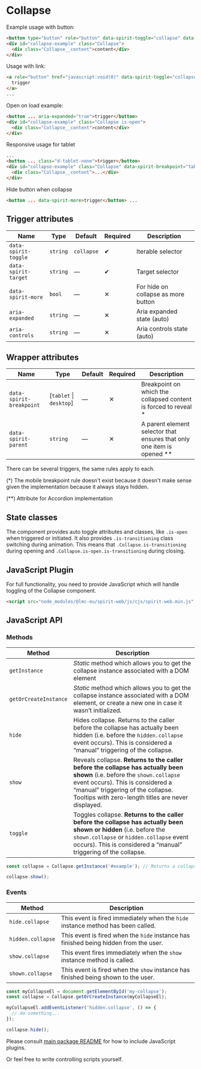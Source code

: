 # Collapse

Example usage with button:

```html
<button type="button" role="button" data-spirit-toggle="collapse" data-spirit-target="collapse-example">trigger</button>
<div id="collapse-example" class="Collapse">
  <div class="Collapse__content">content</div>
</div>
```

Usage with link:

```html
<a role="button" href="javascript:void(0)" data-spirit-toggle="collapse" data-spirit-target="collapse-example">
  trigger
</a>
...
```

Open on load example:

```html
<button ... aria-expanded="true">trigger</button>
<div id="collapse-example" class="Collapse is-open">
  <div class="Collapse__content">content</div>
</div>
```

Responsive usage for tablet

```html
...
<button ... class="d-tablet-none">trigger</button>
<div id="collapse-example" class="Collapse" data-spirit-breakpoint="tablet">
  <div class="Collapse__content">...</div>
</div>
```

Hide button when collapse

```html
<button ... data-spirit-more>trigger</button> ...
```

## Trigger attributes

| Name                 | Type     | Default    | Required | Description                         |
| -------------------- | -------- | ---------- | -------- | ----------------------------------- |
| `data-spirit-toggle` | `string` | `collapse` | ✔        | Iterable selector                   |
| `data-spirit-target` | `string` | —          | ✔        | Target selector                     |
| `data-spirit-more`   | `bool`   | —          | ✕        | For hide on collapse as more button |
| `aria-expanded`      | `string` | —          | ✕        | Aria expanded state (auto)          |
| `aria-controls`      | `string` | —          | ✕        | Aria controls state (auto)          |

## Wrapper attributes

| Name                     | Type                    | Default | Required | Description                                                              |
| ------------------------ | ----------------------- | ------- | -------- | ------------------------------------------------------------------------ |
| `data-spirit-breakpoint` | [`tablet` \| `desktop`] | —       | ✕        | Breakpoint on which the collapsed content is forced to reveal \*         |
| `data-spirit-parent`     | `string`                | —       | ✕        | A parent element selector that ensures that only one item is opened \*\* |

There can be several triggers, the same rules apply to each.

(\*) The mobile breakpoint rule doesn't exist because it doesn't make sense given the implementation because it always stays hidden.

(\*\*) Attribute for Accordion implementation

## State classes

The component provides auto toggle attributes and classes, like `.is-open` when triggered or initiated.
It also provides `.is-transitioning` class switching during animation. This means that `.Collapse.is-transitioning` during
opening and `.Collapse.is-open.is-transitioning` during closing.

## JavaScript Plugin

For full functionality, you need to provide JavaScript which will handle toggling of the Collapse component.

```html
<script src="node_modules/@lmc-eu/spirit-web/js/cjs/spirit-web.min.js" async></script>
```

## JavaScript API

### Methods

| Method                | Description                                                                                                                                                                                                                                              |
| --------------------- | -------------------------------------------------------------------------------------------------------------------------------------------------------------------------------------------------------------------------------------------------------- |
| `getInstance`         | _Static_ method which allows you to get the collapse instance associated with a DOM element                                                                                                                                                              |
| `getOrCreateInstance` | _Static_ method which allows you to get the collapse instance associated with a DOM element, or create a new one in case it wasn’t initialized.                                                                                                          |
| `hide`                | Hides collapse. Returns to the caller before the collapse has actually been hidden (i.e. before the `hidden.collapse` event occurs). This is considered a “manual” triggering of the collapse.                                                           |
| `show`                | Reveals collapse. **Returns to the caller before the collapse has actually been shown** (i.e. before the `shown.collapse` event occurs). This is considered a “manual” triggering of the collapse. Tooltips with zero-length titles are never displayed. |
| `toggle`              | Toggles collapse. **Returns to the caller before the collapse has actually been shown or hidden** (i.e. before the `shown.collapse` or `hidden.collapse` event occurs). This is considered a “manual” triggering of the collapse.                        |

```js
const collapse = Collapse.getInstance('#example'); // Returns a collapse instance

collapse.show();
```

### Events

| Method            | Description                                                                           |
| ----------------- | ------------------------------------------------------------------------------------- |
| `hide.collapse`   | This event is fired immediately when the `hide` instance method has been called.      |
| `hidden.collapse` | This event is fired when the `hide` instance has finished being hidden from the user. |
| `show.collapse`   | This event fires immediately when the `show` instance method is called.               |
| `shown.collapse`  | This event is fired when the `show` instance has finished being shown to the user.    |

```js
const myCollapseEl = document.getElementById('my-collapse');
const collapse = Collapse.getOrCreateInstance(myCollapseEl);

myCollapseEl.addEventListener('hidden.collapse', () => {
  // do something...
});

collapse.hide();
```

Please consult [main package README][web-readme] for how to include JavaScript plugins.

Or feel free to write controlling scripts yourself.

[web-readme]: https://github.com/lmc-eu/spirit-design-system/blob/main/packages/web/README.md

